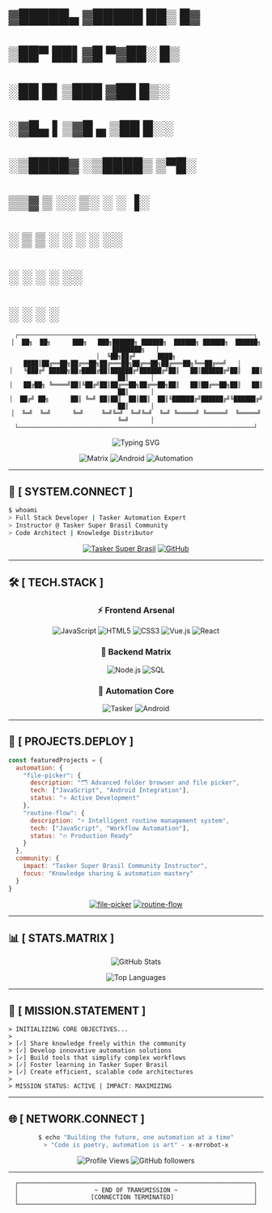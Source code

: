 # ▓█████▄ ▓█████ ██▒   █▓
# ▒██▀ ██▌▓█   ▀▓██░   █▒
# ░██   █▌▒███   ▓██  █▒░ 
# ░▓█▄   ▌▒▓█  ▄  ▒██ █░░ 
# ░▒████▓ ░▒████▒  ▒▀█░   
#  ▒▒▓  ▒ ░░ ▒░ ░  ░ ▐░   
#  ░ ▒  ▒  ░ ░  ░  ░ ░░   
#  ░ ░  ░    ░       ░░   
#    ░       ░  ░     ░   

<div align="center">

```ascii
┌─────────────────────────────────────────────────────────────────┐
│  ██╗  ██╗      ███╗   ███╗██████╗ ██████╗  ██████╗ ██████╗  ██████╗ ████████╗   │
│  ╚██╗██╔╝      ████╗ ████║██╔══██╗██╔══██╗██╔═══██╗██╔══██╗██╔═══██╗╚══██╔══╝   │  
│   ╚███╔╝ █████╗██╔████╔██║██████╔╝██████╔╝██║   ██║██████╔╝██║   ██║   ██║      │
│   ██╔██╗ ╚════╝██║╚██╔╝██║██╔══██╗██╔══██╗██║   ██║██╔══██╗██║   ██║   ██║      │
│  ██╔╝ ██╗      ██║ ╚═╝ ██║██║  ██║██║  ██║╚██████╔╝██████╔╝╚██████╔╝   ██║      │
│  ╚═╝  ╚═╝      ╚═╝     ╚═╝╚═╝  ╚═╝╚═╝  ╚═╝ ╚═════╝ ╚═════╝  ╚═════╝    ╚═╝      │
└─────────────────────────────────────────────────────────────────┘
```

<img src="https://readme-typing-svg.demolab.com?font=Fira+Code&weight=600&size=22&duration=3000&pause=1000&color=00F5A0&background=0D1117&center=true&vCenter=true&multiline=true&repeat=false&width=600&height=100&lines=%3E+Full+Stack+Developer;%3E+Tasker+Automation+Specialist;%3E+Knowledge+Sharing+Enthusiast" alt="Typing SVG" />

![Matrix](https://img.shields.io/badge/MATRIX-000000?style=for-the-badge&logo=matrix&logoColor=00FF00)
![Android](https://img.shields.io/badge/ANDROID-000000?style=for-the-badge&logo=android&logoColor=3DDC84)
![Automation](https://img.shields.io/badge/AUTOMATION-000000?style=for-the-badge&logo=robot&logoColor=FF6B6B)

</div>

---

## 🔗 **[ SYSTEM.CONNECT ]**

```bash
$ whoami
> Full Stack Developer | Tasker Automation Expert
> Instructor @ Tasker Super Brasil Community  
> Code Architect | Knowledge Distributor
```

<div align="center">

[![Tasker Super Brasil](https://img.shields.io/badge/🤖_TASKER_SUPER_BRASIL-INSTRUCTOR-00FF00?style=for-the-badge&logoColor=white)](https://github.com/x-mrrobot-x)
[![GitHub](https://img.shields.io/badge/GITHUB-x--mrrobot--x-000?style=for-the-badge&logo=github&logoColor=00FF00)](https://github.com/x-mrrobot-x)

</div>

---

## 🛠️ **[ TECH.STACK ]**

<div align="center">

### ⚡ **Frontend Arsenal**
![JavaScript](https://img.shields.io/badge/JavaScript-000000?style=flat-square&logo=javascript&logoColor=F7DF1E)
![HTML5](https://img.shields.io/badge/HTML5-000000?style=flat-square&logo=html5&logoColor=E34F26)
![CSS3](https://img.shields.io/badge/CSS3-000000?style=flat-square&logo=css3&logoColor=1572B6)
![Vue.js](https://img.shields.io/badge/Vue.js-000000?style=flat-square&logo=vue.js&logoColor=4FC08D)
![React](https://img.shields.io/badge/React-000000?style=flat-square&logo=react&logoColor=61DAFB)

### 🔧 **Backend Matrix**
![Node.js](https://img.shields.io/badge/Node.js-000000?style=flat-square&logo=node.js&logoColor=339933)
![SQL](https://img.shields.io/badge/SQL-000000?style=flat-square&logo=postgresql&logoColor=336791)

### 📱 **Automation Core**
![Tasker](https://img.shields.io/badge/Tasker-000000?style=flat-square&logo=android&logoColor=00FF00)
![Android](https://img.shields.io/badge/Android-000000?style=flat-square&logo=android&logoColor=3DDC84)

</div>

---

## 🚀 **[ PROJECTS.DEPLOY ]**

```javascript
const featuredProjects = {
  automation: {
    "file-picker": {
      description: "🗂️ Advanced folder browser and file picker",
      tech: ["JavaScript", "Android Integration"],
      status: "⭐ Active Development"
    },
    "routine-flow": {
      description: "⚡ Intelligent routine management system", 
      tech: ["JavaScript", "Workflow Automation"],
      status: "🔥 Production Ready"
    }
  },
  community: {
    impact: "Tasker Super Brasil Community Instructor",
    focus: "Knowledge sharing & automation mastery"
  }
}
```

<div align="center">

[![file-picker](https://github-readme-stats.vercel.app/api/pin/?username=x-mrrobot-x&repo=file-picker&theme=chartreuse-dark&bg_color=000000&title_color=00FF00&text_color=FFFFFF&icon_color=00FF00)](https://github.com/x-mrrobot-x/file-picker)
[![routine-flow](https://github-readme-stats.vercel.app/api/pin/?username=x-mrrobot-x&repo=routine-flow&theme=chartreuse-dark&bg_color=000000&title_color=00FF00&text_color=FFFFFF&icon_color=00FF00)](https://github.com/x-mrrobot-x/routine-flow)

</div>

---

## 📊 **[ STATS.MATRIX ]**

<div align="center">

![GitHub Stats](https://github-readme-stats.vercel.app/api?username=x-mrrobot-x&show_icons=true&theme=chartreuse-dark&bg_color=000000&title_color=00FF00&text_color=FFFFFF&icon_color=00FF00&border_color=00FF00)

![Top Languages](https://github-readme-stats.vercel.app/api/top-langs/?username=x-mrrobot-x&layout=compact&theme=chartreuse-dark&bg_color=000000&title_color=00FF00&text_color=FFFFFF&border_color=00FF00)

</div>

---

## 🎯 **[ MISSION.STATEMENT ]**

```terminal
> INITIALIZING CORE OBJECTIVES...
> 
> [✓] Share knowledge freely within the community
> [✓] Develop innovative automation solutions  
> [✓] Build tools that simplify complex workflows
> [✓] Foster learning in Tasker Super Brasil
> [✓] Create efficient, scalable code architectures
>
> MISSION STATUS: ACTIVE | IMPACT: MAXIMIZING
```

---

## 🌐 **[ NETWORK.CONNECT ]**

<div align="center">

```bash
$ echo "Building the future, one automation at a time"
> "Code is poetry, automation is art" - x-mrrobot-x
```

![Profile Views](https://komarev.com/ghpvc/?username=x-mrrobot-x&color=00FF00&style=flat-square&label=PROFILE+VIEWS)
![GitHub followers](https://img.shields.io/github/followers/x-mrrobot-x?color=00FF00&style=flat-square&label=FOLLOWERS)

</div>

---

<div align="center">

```ascii
┌─────────────────────────────────────────────────────────────────┐
│                     ~ END OF TRANSMISSION ~                     │
│                    [CONNECTION TERMINATED]                      │
└─────────────────────────────────────────────────────────────────┘
```

</div>
